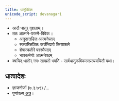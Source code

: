 ```yaml
---
title: धातुविवेकः
unicode_script: devanagari
---
```


- आदौ धातुर् गृह्यताम्।
- ततः आत्मने-परस्मै-विवेकः।
  - अनुदात्तङित‌ आत्मनेपदम्‌ 
  - स्व्स्वरितञितः कर्त्रभिप्राये क्रियाफले
  - शेषात्कर्तरि परस्मैपदम्‌
  - भावकर्मणोः आत्मनेपदम्‌
- क्वचिद् धातोर् गणः साम्प्रतो भवति - सार्वधातुकविकरणप्रत्ययचितौ यथा। 

## धात्वादेशः
- ज्ञाजनोर्जा (७.३.७९) /...
- पूर्णावल्य् [अत्र](https://docs.google.com/spreadsheets/d/1DVFj51q9dd34v_-78pAZ3zyNsaUrMO6NPm2JzGeQFDw/edit#gid=29)।
